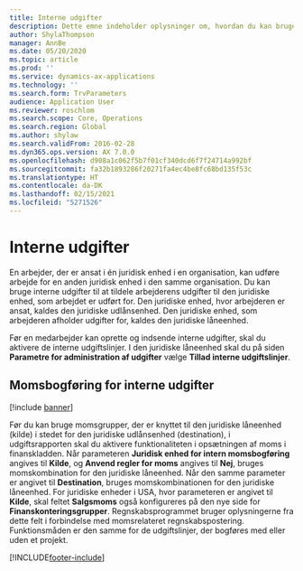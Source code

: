 ```yaml
---
title: Interne udgifter
description: Dette emne indeholder oplysninger om, hvordan du kan bruge interne udgifter til at tildele en medarbejders udgifter til den juridiske enhed, som arbejdet er udført for.
author: ShylaThompson
manager: AnnBe
ms.date: 05/20/2020
ms.topic: article
ms.prod: ''
ms.service: dynamics-ax-applications
ms.technology: ''
ms.search.form: TrvParameters
audience: Application User
ms.reviewer: roschlom
ms.search.scope: Core, Operations
ms.search.region: Global
ms.author: shylaw
ms.search.validFrom: 2016-02-28
ms.dyn365.ops.version: AX 7.0.0
ms.openlocfilehash: d908a1c062f5b7f01cf340dcd6f7f24714a992bf
ms.sourcegitcommit: fa32b1893286f20271fa4ec4be8fc68bd135f53c
ms.translationtype: HT
ms.contentlocale: da-DK
ms.lasthandoff: 02/15/2021
ms.locfileid: "5271526"
---
```

# <a name="intercompany-expenses"></a>Interne udgifter

En arbejder, der er ansat i én juridisk enhed i en organisation, kan udføre arbejde for en anden juridisk enhed i den samme organisation. Du kan bruge interne udgifter til at tildele arbejderens udgifter til den juridiske enhed, som arbejdet er udført for. Den juridiske enhed, hvor arbejderen er ansat, kaldes den juridiske udlånsenhed. Den juridiske enhed, som arbejderen afholder udgifter for, kaldes den juridiske låneenhed. 

Før en medarbejder kan oprette og indsende interne udgifter, skal du aktivere de interne udgiftslinjer. I den juridiske låneenhed skal du på siden **Parametre for administration af udgifter** vælge **Tillad interne udgiftslinjer**. 

## <a name="tax-posting-for-intercompany-expenses"></a>Momsbogføring for interne udgifter

[!include [banner](../includes/banner.md)]

Før du kan bruge momsgrupper, der er knyttet til den juridiske låneenhed (kilde) i stedet for den juridiske udlånsenhed (destination), i udgiftsrapporten skal du aktivere funktionaliteten i opsætningen af moms i finanskladden. Når parameteren **Juridisk enhed for intern momsbogføring** angives til **Kilde**, og **Anvend regler for moms** angives til **Nej**, bruges momskombination for den juridiske låneenhed. Når den samme parameter er angivet til **Destination**, bruges momskombinationen for den juridiske låneenhed. For juridiske enheder i USA, hvor parameteren er angivet til **Kilde**, skal feltet **Salgsmoms** også konfigureres på den nye side for **Finanskonteringsgrupper**. Regnskabsprogrammet bruger oplysningerne fra dette felt i forbindelse med momsrelateret regnskabspostering.   
Funktionsmåden er den samme for de udgiftslinjer, der bogføres med eller uden et projekt.  


[!INCLUDE[footer-include](../includes/footer-banner.md)]